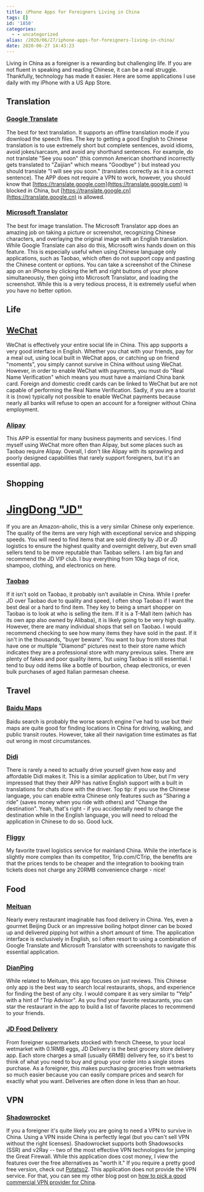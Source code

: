```yaml
---
title: iPhone Apps for Foreigners Living in China
tags: []
id: '1850'
categories:
  - - uncategorized
alias: /2020/06/27/iphone-apps-for-foreigners-living-in-china/
date: 2020-06-27 14:43:23
---
```


Living in China as a foreigner is a rewarding but challenging life. If you are not fluent in speaking and reading Chinese, it can be a real struggle. Thankfully, technology has made it easier. Here are some applications I use daily with my iPhone with a US App Store.
<!-- more -->
## Translation

### [Google Translate](https://apps.apple.com/us/app/google-translate/id414706506)

The best for text translation. It supports an offline translation mode if you download the speech files. The key to getting a good English to Chinese translation is to use extremely short but complete sentences, avoid idioms, avoid jokes/sarcasm, and avoid any shorthand sentences. For example, do not translate "See you soon" (this common American shorthand incorrectly gets translated to "Zaijian" which means "Goodbye" ) but instead you should translate "I will see you soon." (translates correctly as it is a correct sentence). The APP does not require a VPN to work, however, you should know that [https://translate.google.com](https://translate.google.com) is blocked in China, but [https://translate.google.cn](https://translate.google.cn) is allowed. 

### [Microsoft Translator](https://apps.apple.com/ca/app/microsoft-translator/id1018949559)

The best for image translation. The Microsoft Translator app does an amazing job on taking a picture or screenshot, recognizing Chinese characters, and overlaying the original image with an English translation. While Google Translate can also do this, Microsoft wins hands down on this feature. This is especially useful when using Chinese language only applications, such as Taobao, which often do not support copy and pasting the Chinese content or options. You can take a screenshot of the Chinese app on an iPhone by clicking the left and right buttons of your phone simultaneously, then going into Microsoft Translator, and loading the screenshot. While this is a very tedious process, it is extremely useful when you have no better option.

## Life

## [WeChat](https://apps.apple.com/us/app/wechat/id414478124)

WeChat is effectively your entire social life in China. This app supports a very good interface in English. Whether you chat with your friends, pay for a meal out, using local built in WeChat apps, or catching up on friend "moments", you simply cannot survive in China without using WeChat. However, in order to enable WeChat with payments, you must do "Real Name Verification" which means you must have a mainland China bank card. Foreign and domestic credit cards can be linked to WeChat but are not capable of performing the Real Name Verification. Sadly, if you are a tourist it is (now) typically not possible to enable WeChat payments because nearly all banks will refuse to open an account for a foreigner without China employment.

### [Alipay](https://apps.apple.com/us/app/alipay-simplify-your-life/id333206289)

This APP is essential for many business payments and services. I find myself using WeChat more often than Alipay, but some places such as Taobao require Alipay. Overall, I don't like Alipay with its sprawling and poorly designed capabilities that rarely support foreigners, but it's an essential app.

## Shopping

# [JingDong "JD"](https://apps.apple.com/cn/app/%E4%BA%AC%E4%B8%9C-%E4%B8%80%E8%B5%B7%E7%83%AD%E7%88%B1-%E5%B0%B1%E7%8E%B0%E5%9C%A8/id414245413)

If you are an Amazon-aholic, this is a very similar Chinese only experience. The quality of the items are very high with exceptional service and shipping speeds. You will need to find items that are sold directly by JD or JD logistics to ensure the highest quality and overnight delivery, but even small sellers tend to be more reputable than Taobao sellers. I am big fan and recommend the JD VIP club. I buy everything from 10kg bags of rice, shampoo, clothing, and electronics on here. 

### [Taobao](https://apps.apple.com/us/app/%E6%89%8B%E6%9C%BA%E6%B7%98%E5%AE%9D-%E6%B7%98%E5%88%B0%E4%BD%A0%E8%AF%B4%E5%A5%BD/id387682726)

If it isn't sold on Taobao, it probably isn't available in China. While I prefer JD over Taobao due to quality and speed, I often shop Taobao if I want the best deal or a hard to find item. They key to being a smart shopper on Taobao is to look at who is selling the item. If it is a T-Mall item (which has its own app also owned by Alibaba), it is likely going to be very high quality. However, there are many individual shops that sell on Taobao. I would recommend checking to see how many items they have sold in the past. If it isn't in the thousands, "buyer beware". You want to buy from stores that have one or multiple "Diamond" pictures next to their store name which indicates they are a professional store with many previous sales. There are plenty of fakes and poor quality items, but using Taobao is still essential. I tend to buy odd items like a bottle of bourbon, cheap electronics, or even bulk purchases of aged Italian parmesan cheese. 

## Travel

### [Baidu Maps](https://apps.apple.com/us/app/%E7%99%BE%E5%BA%A6%E5%9C%B0%E5%9B%BE-%E8%B7%AF%E7%BA%BF%E8%A7%84%E5%88%92-%E5%87%BA%E8%A1%8C%E5%BF%85%E5%A4%87/id452186370)

Baidu search is probably the worse search engine I've had to use but their maps are quite good for finding locations in China for driving, walking, and public transit routes. However, take all their navigation time estimates as flat out wrong in most circumstances.

### [Didi](https://apps.apple.com/us/app/didi-greater-china/id554499054)

There is rarely a need to actually drive yourself given how easy and affordable Didi makes it. This is a similar application to Uber, but I'm very impressed that they their APP has native English support with a built in translations for chats done with the driver. Top tip: if you use the Chinese language, you can enable extra Chinese only features such as "Sharing a ride" (saves money when you ride with others) and "Change the destination". Yeah, that's right - if you accidentally need to change the destination while in the English language, you will need to reload the application in Chinese to do so. Good luck. 

### [Fliggy](https://apps.apple.com/us/app/%E9%A3%9E%E7%8C%AA%E5%95%86%E5%AE%B6%E7%89%88/id1104151787)

My favorite travel logistics service for mainland China. While the interface is slightly more complex than its competitor, Trip.com/CTrip, the benefits are that the prices tends to be cheaper and the integration to booking train tickets does not charge any 20RMB convenience charge - nice!

## Food

### [Meituan](https://apps.apple.com/cn/app/%E7%BE%8E%E5%9B%A2-%E5%90%83%E5%96%9D%E7%8E%A9%E4%B9%90-%E5%B0%BD%E5%9C%A8%E7%BE%8E%E5%9B%A2/id423084029)

Nearly every restaurant imaginable has food delivery in China. Yes, even a gourmet Beijing Duck or an impressive boiling hotpot dinner can be boxed up and delivered pipping hot within a short amount of time. The application interface is exclusively in English, so I often resort to using a combination of Google Translate and Microsoft Translator with screenshots to navigate this essential application.

### [DianPing](https://apps.apple.com/us/app/%E5%A4%A7%E4%BC%97%E7%82%B9%E8%AF%84-%E5%8F%91%E7%8E%B0%E5%93%81%E8%B4%A8%E7%94%9F%E6%B4%BB/id351091731)

While related to Meituan, this app focuses on just reviews. This Chinese only app is the best way to search local restaurants, shops, and experience for finding the best of any city. I would compare it as very similar to "Yelp" with a hint of "Trip Advisor". As you find your favorite restaurants, you can star the restaurant in the app to build a list of favorite places to recommend to your friends.

### [JD Food Delivery](https://apps.apple.com/us/app/%E4%BA%AC%E4%B8%9C%E5%88%B0%E5%AE%B6-%E4%B9%B0%E8%8F%9C%E8%B6%85%E5%B8%82%E7%94%9F%E9%B2%9C%E5%A4%96%E5%8D%96%E9%80%81%E8%8D%AF%E5%88%B0%E5%AE%B6/id954995415)

From foreigner supermarkets stocked with french Cheese, to your local wetmarket with 0.1RMB eggs, JD Delivery is the best grocery store delivery app. Each store charges a small (usually 6RMB) delivery fee, so it's best to think of what you need to buy and group your order into a single stores purchase. As a foreigner, this makes purchasing groceries from wetmarkets so much easier because you can easily compare prices and search for exactly what you want. Deliveries are often done in less than an hour.

## VPN

### [Shadowrocket](https://apps.apple.com/us/app/shadowrocket/id932747118)

If you a foreigner it's quite likely you are going to need a VPN to survive in China. Using a VPN inside China is perfectly legal (but you can't sell VPN without the right licenses). Shadowrocket supports both Shadowsocks (SSR) and v2Ray -- two of the most effective VPN technologies for jumping the Great Firewall. While this application does cost money, I view the features over the free alternatives as "worth it." If you require a pretty good free version, check out [Potatso2](https://apps.apple.com/us/app/potatso-2/id1162704202). This application does not provide the VPN service. For that, you can see my other blog post on [how to pick a good commercial VPN provider for China](https://benchodroff.com/2020/06/26/selecting-a-vpn-for-china/).
